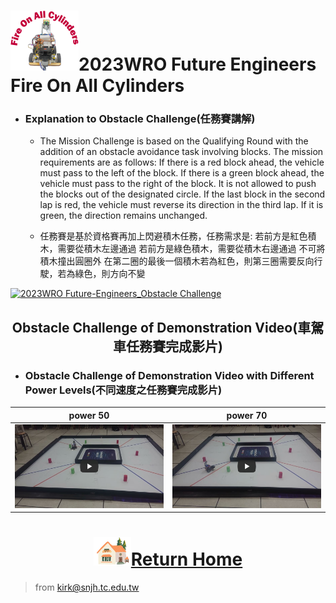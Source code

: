 ![LOGO](../../other/img/logo.png)2023WRO Future Engineers Fire On All Cylinders  
=====

 - ### Explanation to Obstacle Challenge(任務賽講解) 

    - The Mission Challenge is based on the Qualifying Round with the addition of an obstacle avoidance task involving blocks. The mission requirements are as follows:
        If there is a red block ahead, the vehicle must pass to the left of the block.
        If there is a green block ahead, the vehicle must pass to the right of the block.
        It is not allowed to push the blocks out of the designated circle.
        If the last block in the second lap is red, the vehicle must reverse its direction in the third lap. If it is green, the direction remains unchanged.

    - 任務賽是基於資格賽再加上閃避積木任務，任務需求是:
        若前方是紅色積木，需要從積木左邊通過
        若前方是綠色積木，需要從積木右邊通過
        不可將積木撞出圓圈外
        在第二圈的最後一個積木若為紅色，則第三圈需要反向行駛，若為綠色，則方向不變

[![2023WRO Future-Engineers_Obstacle Challenge](  )](https://youtu.be/CwvGDfQJ8cQ "2023WRO Future-Engineers_Obstacle Challenge")

## <div align="center">Obstacle Challenge of Demonstration Video(車駕車任務賽完成影片)</div>
 - ### Obstacle Challenge of Demonstration Video with Different Power Levels(不同速度之任務賽完成影片)
|power 50   |power 70  |
|:---:|:---:|
|[![Obstacle Challenge 50  Fire-On-All-Cylinders](./img/Obstacle_Challenge_50.jpg)](https://youtu.be/Jo7555gfXG8 "Obstacle Challenge 50  Fire-On-All-Cylinders")|[![Obstacle Challenge 70  Fire-On-All-Cylinders](./img/Obstacle_Challenge_70.jpg)](https://youtu.be/iCmcXbACizY "Obstacle Challenge 70  Fire-On-All-Cylinders")|



# <div align="center">![HOME](../../other/img/Home.png)[Return Home](../../)</div>  

> from kirk@snjh.tc.edu.tw
